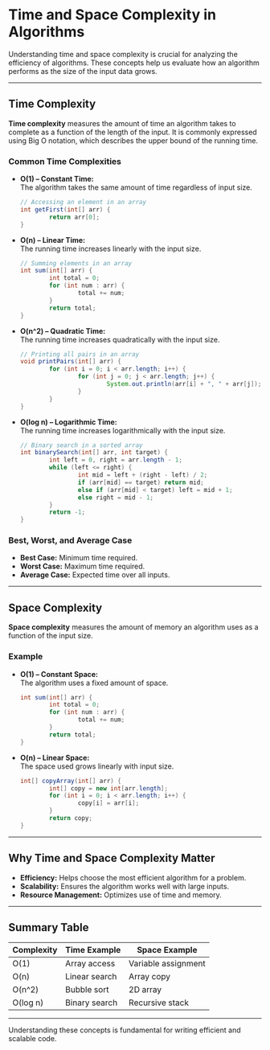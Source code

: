 # Time and Space Complexity in Algorithms

Understanding time and space complexity is crucial for analyzing the efficiency of algorithms. These concepts help us evaluate how an algorithm performs as the size of the input data grows.

---

## Time Complexity

**Time complexity** measures the amount of time an algorithm takes to complete as a function of the length of the input. It is commonly expressed using Big O notation, which describes the upper bound of the running time.

### Common Time Complexities

- **O(1) – Constant Time:**  
    The algorithm takes the same amount of time regardless of input size.
    ```java
    // Accessing an element in an array
    int getFirst(int[] arr) {
            return arr[0];
    }
    ```

- **O(n) – Linear Time:**  
    The running time increases linearly with the input size.
    ```java
    // Summing elements in an array
    int sum(int[] arr) {
            int total = 0;
            for (int num : arr) {
                    total += num;
            }
            return total;
    }
    ```

- **O(n^2) – Quadratic Time:**  
    The running time increases quadratically with the input size.
    ```java
    // Printing all pairs in an array
    void printPairs(int[] arr) {
            for (int i = 0; i < arr.length; i++) {
                    for (int j = 0; j < arr.length; j++) {
                            System.out.println(arr[i] + ", " + arr[j]);
                    }
            }
    }
    ```

- **O(log n) – Logarithmic Time:**  
    The running time increases logarithmically with the input size.
    ```java
    // Binary search in a sorted array
    int binarySearch(int[] arr, int target) {
            int left = 0, right = arr.length - 1;
            while (left <= right) {
                    int mid = left + (right - left) / 2;
                    if (arr[mid] == target) return mid;
                    else if (arr[mid] < target) left = mid + 1;
                    else right = mid - 1;
            }
            return -1;
    }
    ```

### Best, Worst, and Average Case

- **Best Case:** Minimum time required.
- **Worst Case:** Maximum time required.
- **Average Case:** Expected time over all inputs.

---

## Space Complexity

**Space complexity** measures the amount of memory an algorithm uses as a function of the input size.

### Example

- **O(1) – Constant Space:**  
    The algorithm uses a fixed amount of space.
    ```java
    int sum(int[] arr) {
            int total = 0;
            for (int num : arr) {
                    total += num;
            }
            return total;
    }
    ```

- **O(n) – Linear Space:**  
    The space used grows linearly with input size.
    ```java
    int[] copyArray(int[] arr) {
            int[] copy = new int[arr.length];
            for (int i = 0; i < arr.length; i++) {
                    copy[i] = arr[i];
            }
            return copy;
    }
    ```

---

## Why Time and Space Complexity Matter

- **Efficiency:** Helps choose the most efficient algorithm for a problem.
- **Scalability:** Ensures the algorithm works well with large inputs.
- **Resource Management:** Optimizes use of time and memory.

---

## Summary Table

| Complexity | Time Example         | Space Example        |
|------------|---------------------|---------------------|
| O(1)       | Array access        | Variable assignment |
| O(n)       | Linear search       | Array copy          |
| O(n^2)     | Bubble sort         | 2D array            |
| O(log n)   | Binary search       | Recursive stack     |

---

Understanding these concepts is fundamental for writing efficient and scalable code.